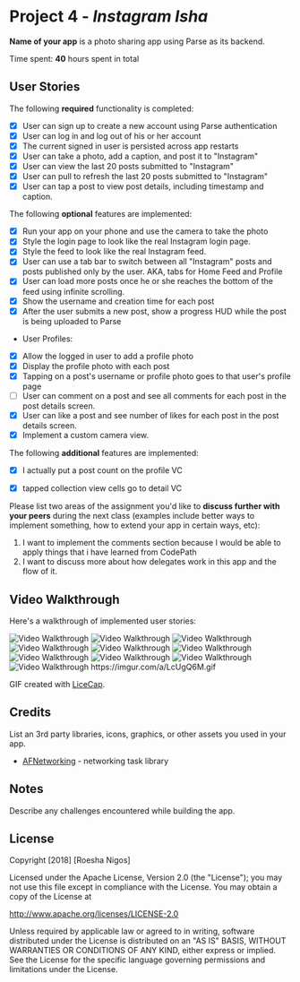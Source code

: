 
# Project 4 - *Instagram Isha*

**Name of your app** is a photo sharing app using Parse as its backend.

Time spent: **40** hours spent in total

## User Stories

The following **required** functionality is completed:

- [X] User can sign up to create a new account using Parse authentication
- [X] User can log in and log out of his or her account
- [X] The current signed in user is persisted across app restarts
- [X] User can take a photo, add a caption, and post it to "Instagram"
- [X] User can view the last 20 posts submitted to "Instagram"
- [X] User can pull to refresh the last 20 posts submitted to "Instagram"
- [X] User can tap a post to view post details, including timestamp and caption.

The following **optional** features are implemented:

- [X] Run your app on your phone and use the camera to take the photo
- [X] Style the login page to look like the real Instagram login page.
- [X] Style the feed to look like the real Instagram feed.
- [X] User can use a tab bar to switch between all "Instagram" posts and posts published only by the user. AKA, tabs for Home Feed and Profile
- [X] User can load more posts once he or she reaches the bottom of the feed using infinite scrolling.
- [X] Show the username and creation time for each post
- [X] After the user submits a new post, show a progress HUD while the post is being uploaded to Parse
- User Profiles:
- [X] Allow the logged in user to add a profile photo
- [X] Display the profile photo with each post
- [X] Tapping on a post's username or profile photo goes to that user's profile page
- [ ] User can comment on a post and see all comments for each post in the post details screen.
- [X] User can like a post and see number of likes for each post in the post details screen.
- [X] Implement a custom camera view.

The following **additional** features are implemented:

- [X] I actually put a post count on the profile VC
- [X] tapped collection view cells go to detail VC


Please list two areas of the assignment you'd like to **discuss further with your peers** during the next class (examples include better ways to implement something, how to extend your app in certain ways, etc):

1. I want to implement the comments section because I would be able to apply things that i have learned from CodePath
2. I want to discuss more about how delegates work in this app and the flow of it.

## Video Walkthrough

Here's a walkthrough of implemented user stories:

<img src='http://i.imgur.com/link/to/your/gif/file.gif' title='Video Walkthrough' width='' alt='Video Walkthrough' />

<img src='https://i.imgur.com/MQfdQxg.gif' title='Video Walkthrough' width='' alt='Video Walkthrough' />
<img src='https://imgur.com/a/xZeAkLD.gif' title='Video Walkthrough' width='' alt='Video Walkthrough' />
<img src='https://imgur.com/a/dpHVMol.gif' title='Video Walkthrough' width='' alt='Video Walkthrough' />
<img src='https://imgur.com/a/vOmi9DO.gif' title='Video Walkthrough' width='' alt='Video Walkthrough' />
<img src='https://imgur.com/a/vjkNoKg.gif' title='Video Walkthrough' width='' alt='Video Walkthrough' />
<img src='https://imgur.com/a/qxviy9p.gif' title='Video Walkthrough' width='' alt='Video Walkthrough' />
<img src='https://imgur.com/a/nPtlTop.gif' title='Video Walkthrough' width='' alt='Video Walkthrough' />
<img src='https://imgur.com/a/qYfHDn3.gif' title='Video Walkthrough' width='' alt='Video Walkthrough' />
<img src='https://imgur.com/a/LcUgQ6M.gif' title='Video Walkthrough' width='' alt='Video Walkthrough' />
https://imgur.com/a/LcUgQ6M.gif




GIF created with [LiceCap](http://www.cockos.com/licecap/).

## Credits

List an 3rd party libraries, icons, graphics, or other assets you used in your app.

- [AFNetworking](https://github.com/AFNetworking/AFNetworking) - networking task library


## Notes

Describe any challenges encountered while building the app.

## License

Copyright [2018] [Roesha Nigos]

Licensed under the Apache License, Version 2.0 (the "License");
you may not use this file except in compliance with the License.
You may obtain a copy of the License at

http://www.apache.org/licenses/LICENSE-2.0

Unless required by applicable law or agreed to in writing, software
distributed under the License is distributed on an "AS IS" BASIS,
WITHOUT WARRANTIES OR CONDITIONS OF ANY KIND, either express or implied.
See the License for the specific language governing permissions and
limitations under the License.
